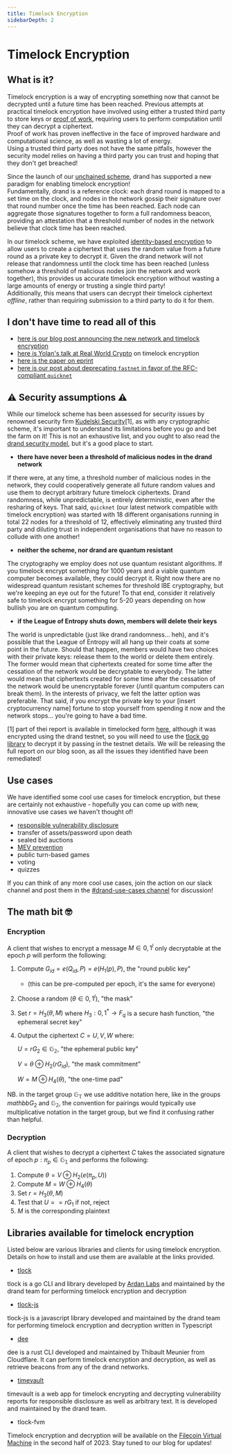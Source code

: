 ```yaml
---
title: Timelock Encryption
sidebarDepth: 2
---
```


# Timelock Encryption

## What is it?

Timelock encryption is a way of encrypting something now that cannot be decrypted until a future time has been reached. Previous attempts at practical timelock encryption have involved using either a trusted third party to store keys or [proof of work](https://ethereum.org/en/developers/docs/consensus-mechanisms/pow/), requiring users to perform computation until they can decrypt a ciphertext.  
Proof of work has proven ineffective in the face of improved hardware and computational science, as well as wasting a lot of energy.  
Using a trusted third party does not have the same pitfalls, however the security model relies on having a third party you can trust and hoping that they don't get breached!  

Since the launch of our [unchained scheme](https://drand.love/blog/2022/02/21/multi-frequency-support-and-timelock-encryption-capabilities/), drand has supported a new paradigm for enabling timelock encryption!  
Fundamentally, drand is a reference clock: each drand round is mapped to a set time on the clock, and nodes in the network gossip their signature over that round number once the time has been reached. Each node can aggregate those signatures together to form a full randomness beacon, providing an attestation that a threshold number of nodes in the network believe that clock time has been reached.

In our timelock scheme, we have exploited [identity-based encryption](https://crypto.stanford.edu/~dabo/papers/bfibe.pdf) to allow users to create a ciphertext that uses the random value from a future round as a private key to decrypt it. Given the drand network will not release that randomness until the clock time has been reached (unless somehow a threshold of malicious nodes join the network and work together), this provides us accurate timelock encryption without wasting a large amounts of energy or trusting a single third party!  
Additionally, this means that users can decrypt their timelock ciphertext *offline*, rather than requiring submission to a third party to do it for them.

## I don't have time to read all of this

- [here is our blog post announcing the new network and timelock encryption](https://drand.love/blog/2023/03/28/timelock-on-fastnet/)
- [here is Yolan's talk at Real World Crypto](https://www.youtube.com/watch?v=Xh849Ij3lhU) on timelock encryption
- [here is the paper on eprint](https://eprint.iacr.org/2023/189)
- [here is our post about deprecating `fastnet` in favor of the RFC-compliant `quicknet`](https://drand.love/blog/2023/07/03/fastnet-sunset-quicknet-new/)


## ⚠️ Security assumptions ⚠️

While our timelock scheme has been assessed for security issues by renowned security firm [Kudelski Security](https://kudelskisecurity.com)[1], as with any cryptographic scheme, it's important to understand its limitations before you go and bet the farm on it! This is not an exhaustive list, and you ought to also read the [drand security model](https://drand.love/docs/security-model/), but it's a good place to start.

- **there have never been a threshold of malicious nodes in the drand network**

If there were, at any time, a threshold number of malicious nodes in the network, they could cooperatively generate all future random values and use them to decrypt arbitrary future timelock ciphertexts. Drand randomness, while unpredictable, is entirely deterministic, even after the resharing of keys.
That said, `quicknet` (our latest network compatible with timelock encryption) was started with 18 different organisations running in total 22 nodes for a threshold of 12, effectively eliminating any trusted third party and diluting trust in independent organisations that have no reason to collude with one another!

- **neither the scheme, nor drand are quantum resistant**

The cryptography we employ does not use quantum resistant algorithms. If you timelock encrypt something for 1000 years and a viable quantum computer becomes available, they could decrypt it. Right now there are no widespread quantum resistant schemes for threshold IBE cryptography, but we're keeping an eye out for the future!
To that end, consider it relatively safe to timelock encrypt something for 5-20 years depending on how bullish you are on quantum computing.

- **if the League of Entropy shuts down, members will delete their keys**

The world is unpredictable (just like drand randomness... heh), and it's possible that the League of Entropy will all hang up their coats at some point in the future. Should that happen, members would have two choices with their private keys: release them to the world or delete them entirely.
The former would mean that ciphertexts created for some time after the cessation of the network would be decryptable to everybody. The latter would mean that ciphertexts created for some time after the cessation of the network would be unencryptable forever (/until quantum computers can break them).
In the interests of privacy, we felt the latter option was preferable. That said, if you encrypt the private key to your [insert cryptocurrency name] fortune to stop yourself from spending it now and the network stops... you're going to have a bad time.

[1] part of thei report is available in timelocked form [here](https://research.kudelskisecurity.com/2023/01/09/announcing-a-timelocked-responsible-disclosure/), although it was encrypted using the drand testnet, so you will need to use the [tlock go library](https://github.com/drand/tlock) to decrypt it by passing in the testnet details. We will be releasing the full report on our blog soon, as all the issues they identified have been remediated!

## Use cases

We have identified some cool use cases for timelock encryption, but these are certainly not exhaustive - hopefully you can come up with new, innovative use cases we haven't thought of!

- [responsible vulnerability disclosure](https://timevault.drand.love/)
- transfer of assets/password upon death
- sealed bid auctions
- [MEV prevention](https://coinmarketcap.com/alexandria/glossary/miner-extractable-value-mev)
- public turn-based games
- voting
- quizzes

If you can think of any more cool use cases, join the action on our slack channel and post them in the [#drand-use-cases channel](https://drandworkspace.slack.com/archives/C04UANC4P7D) for discussion!

## The math bit 🤓

### Encryption

A client that wishes to encrypt a message $M \in {0,1}^l$ only decryptable at the epoch $p$ will perform the following:

1. Compute $G_{id}= e(Q_{id},P) = e(H_1(p),P)$, the "round public key" 
    - (this can be pre-computed per epoch, it's the same for everyone)
2. Choose a random $(\theta \in {0,1}^l)$, "the mask"
3. Set $r = H_3(\theta, M)$ where $H_3:{0,1}^* \to F_q$ is a secure hash function, "the ephemeral secret key"
4. Output the ciphertext $C = {U, V, W}$ where:

    $U = rG_2\in \mathbb{G_2}$, "the ephemeral public key"

    $V = \theta \oplus H_2(rG_{id})$, "the mask commitment"

    $W = M \oplus H_4(\theta)$, "the one-time pad"

NB. in the target group $\mathbb{G_T}$ we use additive notation here, like in the groups $mathbb{G_2}$ and $\mathbb{G_2}$, the convention for pairings would typically use multiplicative notation in the target group, but we find it confusing rather than helpful.

### Decryption

A client that wishes to decrypt a ciphertext $C$ takes the associated signature of epoch $p: \pi_p \in \mathbb{G_1}$ and performs the following:

1. Compute $\theta = V \oplus H_2(e(\pi_p, U))$
2. Compute $M = W \oplus H_4(\theta)$
3. Set $r = H_3(\theta, M)$
4. Test that $U == rG_1$ if not, reject
5. $M$ is the corresponding plaintext


## Libraries available for timelock encryption

Listed below are various libraries and clients for using timelock encryption. Details on how to install and use them are available at the links provided.

- [tlock](https://github.com/drand/tlock)

tlock is a go CLI and library developed by [Ardan Labs](https://www.ardanlabs.com/) and maintained by the drand team for performing timelock encryption and decryption

- [tlock-js](https://github.com/drand/tlock-js)

tlock-js is a javascript library developed and maintained by the drand team for performing timelock encryption and decryption written in Typescript

- [dee](https://github.com/thibmeu/drand-rs)

dee is a rust CLI developed and maintained by Thibault Meunier from Cloudflare. It can perform timelock encryption and decryption, as well as retrieve beacons from any of the drand networks.

- [timevault](https://timevault.drand.love)

timevault is a web app for timelock encrypting and decrypting vulnerability reports for responsible disclosure as well as arbitrary text. It is developed and maintained by the drand team.

- tlock-fvm

Timelock encryption and decryption will be available on the [Filecoin Virtual Machine](https://fvm.bilecoin.io/) in the second half of 2023. Stay tuned to our blog for updates!
